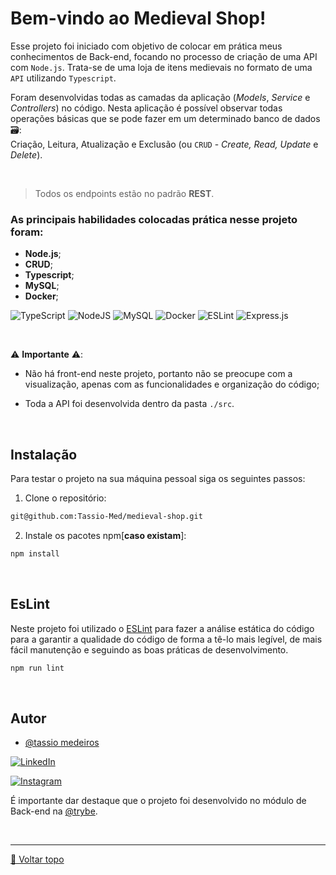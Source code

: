 # Bem-vindo ao Medieval Shop!

Esse projeto foi iniciado com objetivo de colocar em prática meus conhecimentos de Back-end, focando no processo de criação de uma API com `Node.js`. Trata-se de uma loja de itens medievais no formato de uma `API` utilizando `Typescript`. 

Foram desenvolvidas todas as camadas da aplicação (_Models_, _Service_ e _Controllers_) no código. Nesta aplicação é possível observar todas operações básicas que se pode fazer em um determinado banco de dados 🗃️:
<br>
Criação, Leitura, Atualização e Exclusão (ou `CRUD` - _Create, Read, Update_ e _Delete_).

<br>

>Todos os endpoints estão no padrão **REST**.

### As principais habilidades colocadas prática nesse projeto foram:

* **Node.js**;
* **CRUD**;
* **Typescript**;
* **MySQL**;
* **Docker**;

![TypeScript](https://img.shields.io/badge/typescript-%23007ACC.svg?style=for-the-badge&logo=typescript&logoColor=white) ![NodeJS](https://img.shields.io/badge/node.js-6DA55F?style=for-the-badge&logo=node.js&logoColor=white) ![MySQL](https://img.shields.io/badge/mysql-%2300f.svg?style=for-the-badge&logo=mysql&logoColor=white) ![Docker](https://img.shields.io/badge/docker-%230db7ed.svg?style=for-the-badge&logo=docker&logoColor=white) ![ESLint](https://img.shields.io/badge/ESLint-4B3263?style=for-the-badge&logo=eslint&logoColor=white)  ![Express.js](https://img.shields.io/badge/express.js-%23404d59.svg?style=for-the-badge&logo=express&logoColor=%2361DAFB) 

<br>

⚠️ **Importante** ⚠️:

  - Não há front-end neste projeto, portanto não se preocupe com a visualização, apenas com as funcionalidades e organização do código;

  - Toda a API foi desenvolvida dentro da pasta `./src`.

<br>

## Instalação

Para testar o projeto na sua máquina pessoal siga os seguintes passos:

1. Clone o repositório:

```sh
git@github.com:Tassio-Med/medieval-shop.git
```

2. Instale os pacotes npm[**caso existam**]:

```sh
npm install
```

<br>

## EsLint

Neste projeto foi utilizado o [ESLint](https://eslint.org/) para fazer a análise estática do código para a garantir a qualidade do código de forma a tê-lo mais legível, de mais fácil manutenção e seguindo as boas práticas de desenvolvimento.

```sh
npm run lint
```

<br>

## Autor

- [@tassio medeiros](https://github.com/Tassio-Med)

[![LinkedIn](https://img.shields.io/badge/LinkedIn-0077B5?style=for-the-badge&logo=linkedin&logoColor=white)](https://linkedin.com/in/tassiomed98) 

[![Instagram](https://img.shields.io/badge/Instagram-E4405F?style=for-the-badge&logo=instagram&logoColor=white)](https://instagram.com/tassio.med?igshid=ZDdkNTZiNTM=) 





É importante dar destaque que o projeto foi desenvolvido no  módulo de Back-end na [@trybe](https://github.com/betrybe).

<br><hr>
[🔼 Voltar topo](#bem-vindo-ao-medieval-shop)